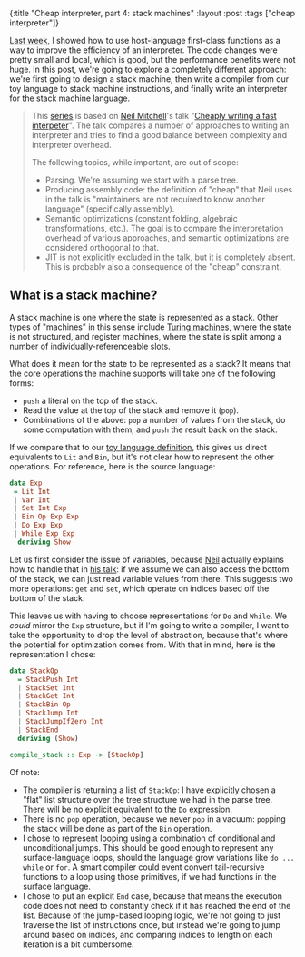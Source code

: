 {:title "Cheap interpreter, part 4: stack machines"
 :layout :post
 :tags ["cheap interpreter"]}

[Last week][part 3], I showed how to use host-language first-class functions as
a way to improve the efficiency of an interpreter. The code changes were pretty
small and local, which is good, but the performance benefits were not huge. In
this post, we're going to explore a completely different approach: we're first
going to design a stack machine, then write a compiler from our toy language to
stack machine instructions, and finally write an interpreter for the stack
machine language.

> This [series] is based on [Neil Mitchell][ndm]'s talk "[Cheaply writing a fast
> interpeter][cwafi]". The talk compares a number of approaches to writing an
> interpreter and tries to find a good balance between complexity and interpreter
> overhead.
>
> The following topics, while important, are out of scope:
>
> - Parsing. We're assuming we start with a parse tree.
> - Producing assembly code: the definition of "cheap" that Neil uses in the talk
>   is "maintainers are not required to know another language" (specifically
>   assembly).
> - Semantic optimizations (constant folding, algebraic transformations, etc.).
>   The goal is to compare the interpretation overhead of various approaches, and
>   semantic optimizations are considered orthogonal to that.
> - JIT is not explicitly excluded in the talk, but it is completely absent. This
>   is probably also a consequence of the "cheap" constraint.

## What is a stack machine?

A stack machine is one where the state is represented as a stack. Other types
of "machines" in this sense include [Turing machines][turing], where the state
is not structured, and register machines, where the state is split among a
number of individually-referenceable slots.

What does it mean for the state to be represented as a stack? It means that the
core operations the machine supports will take one of the following forms:

- `push` a literal on the top of the stack.
- Read the value at the top of the stack and remove it (`pop`).
- Combinations of the above: `pop` a number of values from the stack, do some
  computation with them, and `push` the result back on the stack.

If we compare that to our [toy language definition][part 2], this gives us
direct equivalents to `Lit` and `Bin`, but it's not clear how to represent the
other operations. For reference, here is the source language:

```haskell
data Exp
 = Lit Int
 | Var Int
 | Set Int Exp
 | Bin Op Exp Exp
 | Do Exp Exp
 | While Exp Exp
  deriving Show
```

Let us first consider the issue of variables, because [Neil][ndm] actually
explains how to handle that in [his talk][cwafi]: if we assume we can also
access the bottom of the stack, we can just read variable values from there.
This suggests two more operations: `get` and `set`, which operate on indices
based off the bottom of the stack.

This leaves us with having to choose representations for `Do` and `While`. We
_could_ mirror the `Exp` structure, but if I'm going to write a compiler, I
want to take the opportunity to drop the level of abstraction, because that's
where the potential for optimization comes from. With that in mind, here is the
representation I chose:

```haskell
data StackOp
  = StackPush Int
  | StackSet Int
  | StackGet Int
  | StackBin Op
  | StackJump Int
  | StackJumpIfZero Int
  | StackEnd
  deriving (Show)

compile_stack :: Exp -> [StackOp]
```

Of note:

- The compiler is returning a list of `StackOp`: I have explicitly chosen a
  "flat" list structure over the tree structure we had in the parse tree. There
  will be no explicit equivalent to the `Do` expression.
- There is no `pop` operation, because we never `pop` in a vacuum: `pop`ping
  the stack will be done as part of the `Bin` operation.
- I chose to represent looping using a combination of conditional and
  unconditional jumps. This should be good enough to represent any
  surface-language loops, should the language grow variations like `do ... while`
  or `for`. A smart compiler could event convert tail-recursive functions to a
  loop using those primitives, if we had functions in the surface language.
- I chose to put an explicit `End` case, because that means the execution code
  does not need to constantly check if it has reached the end of the list.
  Because of the jump-based looping logic, we're not going to just traverse the
  list of instructions once, but instead we're going to jump around based on
  indices, and comparing indices to length on each iteration is a bit cumbersome.



[series]: /tags/cheap%20interpreter
[part 1]: /posts/2021-06-19-cwafi-1
[part 2]: /posts/2021-06-27-cwafi-2
[part 3]: /posts/2021-07-04-cwafi-3
[ndm]: https://ndmitchell.com
[cwafi]: https://www.youtube.com/watch?v=V8dnIw3amLA
[turing]: /posts/2021-05-30-imperative-turing
